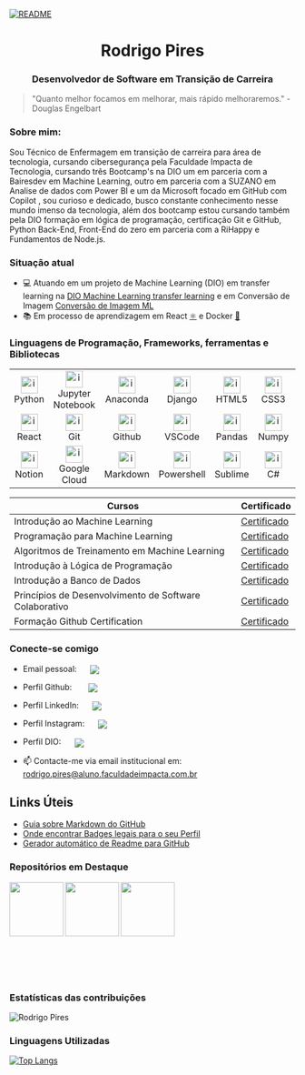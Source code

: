 [![README](https://img.shields.io/static/v1?label=readme&message=en-US&color=blue&style=plastic)]([https://github.com/recpires)

<h1 align="center">Rodrigo Pires</h1>
<h3 align="center">Desenvolvedor de Software em Transição de Carreira</h3>

>"Quanto melhor focamos em melhorar, mais rápido melhoraremos." - Douglas Engelbart

### Sobre mim:

<p>
Sou Técnico de Enfermagem em transição de carreira para área de tecnologia, cursando cibersegurança pela Faculdade Impacta de Tecnologia, cursando três Bootcamp's na DIO um em parceria com a Bairesdev em Machine Learning, outro em parceria com a SUZANO em Analise de dados com Power BI e um da Microsoft focado em GitHub com Copilot , sou curioso e dedicado, busco constante conhecimento nesse mundo imenso da tecnologia, além dos bootcamp estou cursando também pela DIO formação em lógica de programação, certificação Git e GitHub, Python Back-End, Front-End do zero em parceria com a RiHappy e Fundamentos de Node.js.
</p>

### Situação atual

- 💻 Atuando em um projeto de Machine Learning (DIO) em transfer learning na [DIO Machine Learning transfer learning](https://github.com/recpires/DIO-Machine-Learning-transfer-learning) e em Conversão de Imagem [Conversão de Imagem ML](https://github.com/recpires/conversao-de-imagem-ml)
- 📚 Em processo de aprendizagem em React [⚛️](https://reactjs.org/) e Docker [🐳](https://www.docker.com/)

### Linguagens de Programação, Frameworks, ferramentas e Bibliotecas

<table align="center">
  <tr>
    <td align="center" width="96">
      <a href="https://www.python.org/">
        <img src="https://skillicons.dev/icons?i=python" alt="icon" width="30" height="30"/>
      </a>
      <br>Python
    </td>
        <td align="center" width="96">
      <a href="https://jupyter.org/">
        <img src="https://www.vectorlogo.zone/logos/jupyter/jupyter-icon.svg" alt="icon" width="30" height="30"/>
      </a>
      <br>Jupyter Notebook
    </td>
      <td align="center" width="96">
      <a href="https://www.anaconda.com/">
        <img src="https://skillicons.dev/icons?i=anaconda" alt="icon" width="30" height="30"/>
      </a>
      <br>Anaconda
    </td>
    <td align="center" width="96">
      <a href="https://www.djangoproject.com/">
        <img src="https://skillicons.dev/icons?i=django" alt="icon" width="30" height="30"/>
      </a>
      <br>Django
    </td>
    <td align="center" width="96">
      <a href="https://developer.mozilla.org/pt-BR/docs/Web/HTML">
        <img src="https://skillicons.dev/icons?i=html" alt="icon" width="30" height="30"/>
      </a>
      <br>HTML5
    </td>
    <td align="center" width="96">
      <a href="https://developer.mozilla.org/docs/Web/CSS">
        <img src="https://skillicons.dev/icons?i=css" alt="icon" width="30" height="30"/>
      </a>
      <br>CSS3
    </td>
    <td align="center" width="96">
      <a href="https://www.javascript.com/">
        <img src="https://skillicons.dev/icons?i=js" alt="icon" width="30" height="30"/>
      </a>
      <br>JavaScript
    </td>
    <td align="center" width="96">
      <a href="https://nodejs.org/pt">
        <img src="https://skillicons.dev/icons?i=nodejs" alt="icon" width="30" height="30"/>
      </a>
      <br>Node.js
    </td>
    <td align="center" width="96">
      <a href="https://nextjs.org/">
        <img src="https://skillicons.dev/icons?i=nextjs" alt="icon" width="30" height="30"/>
      </a>
      <br>Next.js
    </td>
    <td align="center" width="96">
      <a href="https://www.typescriptlang.org/">
        <img src="https://skillicons.dev/icons?i=typescript" alt="icon" width="30" height="30"/>
      </a>
      <br>Typescript
    </td>
    </tr>
        <td align="center" width="96">
      <a href="https://react.dev/">
        <img src="https://skillicons.dev/icons?i=react" alt="icon" width="30" height="30"/>
      </a>
      <br>React
    </td>
    <td align="center" width="96">
      <a href="https://git-scm.com/">
        <img src="https://skillicons.dev/icons?i=git" alt="icon" width="30" height="30"/>
      </a>
      <br>Git
    </td>
    <td align="center" width="96">
      <a href="https://github.com/">
        <img src="https://skillicons.dev/icons?i=github" alt="icon" width="30" height="30"/>
      </a>
      <br>Github
    </td>
    <td align="center" width="96">
      <a href="https://code.visualstudio.com/">
        <img src="https://skillicons.dev/icons?i=vscode" alt="icon" width="30" height="30"/>
      </a>
      <br>VSCode
    </td>
    <td align="center" width="96">
      <a href="https://pandas.pydata.org/">
        <img src="https://www.vectorlogo.zone/logos/usepanda/usepanda-icon.svg" alt="icon" width="30" height="30"/>
      </a>
      <br>Pandas
    </td>
    <td align="center" width="96">
      <a href="https://numpy.org/">
        <img src="https://www.vectorlogo.zone/logos/numpy/numpy-icon.svg" alt="icon" width="30" height="30"/>
      </a>
      <br>Numpy
    </td>
    <td align="center" width="96">
      <a href="https://www.mysql.com/">
        <img src="https://skillicons.dev/icons?i=mysql" alt="icon" width="30" height="30"/>
      </a>
      <br>MySQL
    </td>
    <td align="center" width="96">
      <a href="https://www.mongodb.com/">
        <img src="https://skillicons.dev/icons?i=mongodb" alt="icon" width="30" height="30"/>
      </a>
      <br>MongoDB
    </td>
    <td align="center" width="96">
      <a href="https://www.postgresql.org/">
        <img src="https://skillicons.dev/icons?i=postgres" alt="icon" width="30" height="30"/>
      </a>
      <br>PostegreSQL
    </td>
    <td align="center" width="96">
      <a href="https://www.docker.com/">
        <img src="https://skillicons.dev/icons?i=docker" alt="icon" width="30" height="30"/>
      </a>
      <br>Docker
    </td>
  <tr>
    <td align="center" width="96">
      <a href="https://www.notion.com/">
        <img src="https://skillicons.dev/icons?i=notion" alt="icon" width="30" height="30"/>
      </a>
      <br>Notion
    </td>
    <td align="center" width="96">
      <a href="https://cloud.google.com/?hl=pt-BR">
        <img src="https://skillicons.dev/icons?i=googlecloud" alt="icon" width="30" height="30"/>
      </a>
      <br>Google Cloud
    </td>
    <td align="center" width="96">
      <a href="https://www.markdownguide.org/">
        <img src="https://skillicons.dev/icons?i=md" alt="icon" width="30" height="30"/>
      </a>
      <br>Markdown
    </td>
    <td align="center" width="96">
      <a href="https://learn.microsoft.com/pt-br/powershell/scripting/overview?view=powershell-7.4">
        <img src="https://skillicons.dev/icons?i=powershell" alt="icon" width="30" height="30"/>
      </a>
      <br>Powershell
    </td>
        <td align="center" width="96">
      <a href="https://www.sublimetext.com/">
        <img src="https://skillicons.dev/icons?i=sublime" alt="icon" width="30" height="30"/>
      </a>
      <br>Sublime
    </td>
        <td align="center" width="96">
      <a href="https://www.w3schools.com/cs/index.php">
        <img src="https://skillicons.dev/icons?i=cs" alt="icon" width="30" height="30"/>
      </a>
      <br>C#
    </td>
        <td align="center" width="96">
      <a href="https://dotnet.microsoft.com/pt-br/">
        <img src="https://skillicons.dev/icons?i=dotnet" alt="icon" width="30" height="30"/>
      </a>
      <br>.NET
    </td>
  </tr>
    <!-- <td align="center" width="96">
      <a href="">
        <img src="" alt="icon" width="30" height="30"/>
      </a>
      <br>XXX
    </td>
    <td align="center" width="96">
      <a href="">
        <img src="" alt="icon" width="30" height="30"/>
      </a>
      <br>XXX
    </td>
    <td align="center" width="96">
      <a href="">
        <img src="" alt="icon" width="30" height="30"/>
      </a>
      <br>XXX
    </td> -->
  </tr>
</table>

|Cursos| Certificado|
|------|------------|
|Introdução ao Machine Learning|[Certificado](https://hermes.dio.me/certificates/4CLT1F1U.pdf)
|Programação para Machine Learning|[Certificado](https://hermes.dio.me/certificates/NU6A13SI.pdf)
|Algoritmos de Treinamento em Machine Learning|[Certificado](https://hermes.dio.me/certificates/A8VICXPC.pdf)
|Introdução à Lógica de Programação|[Certificado](https://hermes.dio.me/certificates/7GUJCIEA.pdf)
|Introdução a Banco de Dados|[Certificado](https://hermes.dio.me/certificates/3W9PHQC0.pdf)
|Princípios de Desenvolvimento de Software Colaborativo|[Certificado](https://hermes.dio.me/certificates/YJL1X0AE.pdf)
|Formação Github Certification|[Certificado](https://hermes.dio.me/certificates/SJZVBPHM.pdf)




### Conecte-se comigo

- Email pessoal:
  <a href="mailto:dev.rodrigopires@gmail.com">
  <img align="center" src="https://img.shields.io/badge/Gmail-D14836?style=for-the-badge&logo=gmail&logoColor=white" style="margin-left: 20px;">
  </a>

- Perfil Github:
  <a href="https://github.com/recpires">
  <img align="center" src="https://img.shields.io/badge/GitHub-100000?style=for-the-badge&logo=github&logoColor=white" style="margin-left: 25px;">
  </a>

- Perfil LinkedIn:
  <a href="https://www.linkedin.com/in/recpires/">
  <img align="center" src="https://img.shields.io/badge/LinkedIn-0077B5?style=for-the-badge&logo=linkedin&logoColor=white" style="margin-left: 20px;">
  </a>

- Perfil Instagram:
  <a href="https://www.instagram.com/rodrigopires.dev">
  <img align="center" src="https://img.shields.io/badge/instagram-A6CE39?style=for-the-badge&logo=instagram&logoColor=white" style="margin-left: 20px;">
  </a>

- Perfil DIO:
  <a href="https://www.dio.me/users/dev_rodrigopires">
  <img align="center" src="https://img.shields.io/badge/DIO-00008b?style=for-the-badge&logo=DIO&logoColor=white" style="margin-left: 20px;">
  </a>

- 📫 Contacte-me via email institucional em: rodrigo.pires@aluno.faculdadeimpacta.com.br

## Links Úteis

- [Guia sobre Markdown do GitHub](https://docs.github.com/pt/get-started/writing-on-github/getting-started-with-writing-and-formatting-on-github/quickstart-for-writing-on-github)
- [Onde encontrar Badges legais para o seu Perfil](https://github.com/Ileriayo/markdown-badges#markdown-badges)
- [Gerador automático de Readme para GitHub](https://rahuldkjain.github.io/gh-profile-readme-generator/)

### Repositórios em Destaque

<div>
  <a href="https://github.com/recpires/Series-terror">
    <img height="95cm" align="left" src="https://github-readme-stats.vercel.app/api/pin/?username=recpires&repo=Series-terror&bg_color=000&border_color=30A3DC&show_icons=true&icon_color=30A3DC&title_color=E94D5F&text_color=FFF"/>
  </a>
    <a href="https://github.com/recpires/Grafico">
    <img height="95cm" align="left" src="https://github-readme-stats.vercel.app/api/pin/?username=recpires&repo=Grafico&bg_color=000&border_color=30A3DC&show_icons=true&icon_color=30A3DC&title_color=E94D5F&text_color=FFF"/>
  </a>
      <a href="https://github.com/recpires/DIO-Machine-Learning-transfer-learning">
    <img height="95cm" align="left" src="https://github-readme-stats.vercel.app/api/pin/?username=recpires&repo=DIO-Machine-Learning-transfer-learning&bg_color=000&border_color=30A3DC&show_icons=true&icon_color=30A3DC&title_color=E94D5F&text_color=FFF"/>
  </a>
</div>
<br><br><br><br><br><br><br><br><br><br>

### Estatísticas das contribuições

![Rodrigo Pires](https://github-readme-stats.vercel.app/api?username=anuraghazra&show_icons=true&hide=contribs,prs&cache_seconds=86400&theme=midnight-purple)

###  Linguagens Utilizadas

[![Top Langs](https://github-readme-stats.vercel.app/api/top-langs/?username=recpires&layout=compact)](https://github.com/recpires/github-readme-stats)
